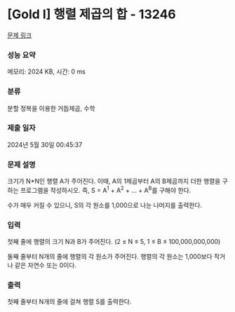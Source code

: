 # [Gold I] 행렬 제곱의 합 - 13246 

[문제 링크](https://www.acmicpc.net/problem/13246) 

### 성능 요약

메모리: 2024 KB, 시간: 0 ms

### 분류

분할 정복을 이용한 거듭제곱, 수학

### 제출 일자

2024년 5월 30일 00:45:37

### 문제 설명

<p>크기가 N*N인 행렬 A가 주어진다. 이때, A의 1제곱부터 A의 B제곱까지 더한 행렬을 구하는 프로그램을 작성하시오. 즉, S = A<sup>1</sup> + A<sup>2</sup> + ... + A<sup>B</sup>를 구해야 한다.</p>

<p>수가 매우 커질 수 있으니, S의 각 원소를 1,000으로 나눈 나머지를 출력한다.</p>

### 입력 

 <p>첫째 줄에 행렬의 크기 N과 B가 주어진다. (2 ≤ N ≤ 5, 1 ≤ B ≤ 100,000,000,000)</p>

<p>둘째 줄부터 N개의 줄에 행렬의 각 원소가 주어진다. 행렬의 각 원소는 1,000보다 작거나 같은 자연수 또는 0이다.</p>

### 출력 

 <p>첫째 줄부터 N개의 줄에 걸쳐 행렬 S를 출력한다.</p>

